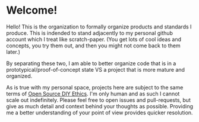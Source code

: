 # Welcome!

Hello! This is the organization to formally organize products and standards
I produce. This is indended to stand adjacently to my personal github account
which I treat like scratch-paper. (You get lots of cool ideas and concepts,
you try them out, and then you might not come back to them later.)

By separating these two, I am able to better organize code that is in a
prototypical/proof-of-concept state VS a project that is more mature and organized.

As is true with my personal space, projects here are subject to the same
terms of [Open Source DIY Ethics](https://www.arp242.net/diy.html). I'm only
human and as such I cannot scale out indefinitely. Please feel free to open
issues and pull-requests, but give as much detail and context behind your
thoughts as possible. Providing me a better understanding of your point of
view provides quicker resolution.
